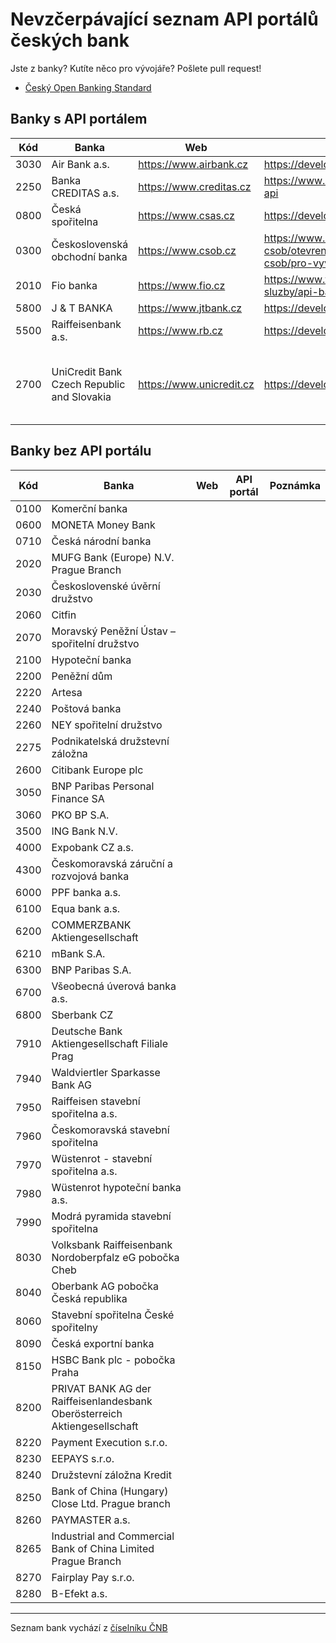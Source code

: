 # Nevzčerpávající seznam API portálů českých bank

Jste z banky? Kutíte něco pro vývojáře? Pošlete pull request!

- [Český Open Banking Standard](https://www.czech-ba.cz/sites/default/files/cesky-standard-pro-open-banking/ceskystandardproopenbankingv021.pdf)

## Banky s API portálem

| Kód | Banka | Web | API portál | Poznámka |
| --- | --- | --- | --- | --- |
| 3030 | Air Bank a.s. | https://www.airbank.cz | https://developers.airbank.cz | |
| 2250 | Banka CREDITAS a.s. | https://www.creditas.cz | https://www.creditas.cz/firma/creditas-api | |
| 0800 | Česká spořitelna | https://www.csas.cz | https://developers.csas.cz/ | |
| 0300 | Československá obchodní banka | https://www.csob.cz | https://www.csob.cz/portal/o-csob/otevrene-bankovnictvi-csob/pro-vyvojare | Zatím není zveřejněná dokumentace |
| 2010 | Fio banka | https://www.fio.cz | https://www.fio.cz/bankovni-sluzby/api-bankovnictvi | |
| 5800 | J & T BANKA | https://www.jtbank.cz | https://developers.jtbank.cz/ | |
| 5500 | Raiffeisenbank a.s. | https://www.rb.cz | https://developer.rb.cz/ | |
| 2700 | UniCredit Bank Czech Republic and Slovakia | https://www.unicredit.cz | https://developer.unicredit.eu | Zřejmě globální portál, který ale explicitně uvádí CZ pobočku |


## Banky bez API portálu

| Kód | Banka | Web | API portál | Poznámka |
| --- | --- | --- | --- | --- |
| 0100 | Komerční banka | | | |
| 0600 | MONETA Money Bank | | | |
| 0710 | Česká národní banka | | | |
| 2020 | MUFG Bank (Europe) N.V. Prague Branch | | | |
| 2030 | Československé úvěrní družstvo | | | |
| 2060 | Citfin | | | |
| 2070 | Moravský Peněžní Ústav – spořitelní družstvo | | | |
| 2100 | Hypoteční banka | | | |
| 2200 | Peněžní dům | | | |
| 2220 | Artesa | | | |
| 2240 | Poštová banka | | | |
| 2260 | NEY spořitelní družstvo | | | |
| 2275 | Podnikatelská družstevní záložna | | | |
| 2600 | Citibank Europe plc | | | |
| 3050 | BNP Paribas Personal Finance SA | | | |
| 3060 | PKO BP S.A. | | | |
| 3500 | ING Bank N.V. | | | |
| 4000 | Expobank CZ a.s. | | | |
| 4300 | Českomoravská záruční a rozvojová banka | | | |
| 6000 | PPF banka a.s. | | | |
| 6100 | Equa bank a.s. | | | |
| 6200 | COMMERZBANK Aktiengesellschaft | | | |
| 6210 | mBank S.A. | | | |
| 6300 | BNP Paribas S.A. | | | |
| 6700 | Všeobecná úverová banka a.s. | | | |
| 6800 | Sberbank CZ | | | |
| 7910 | Deutsche Bank Aktiengesellschaft Filiale Prag | | | |
| 7940 | Waldviertler Sparkasse Bank AG | | | |
| 7950 | Raiffeisen stavební spořitelna a.s. | | | |
| 7960 | Českomoravská stavební spořitelna | | | |
| 7970 | Wüstenrot - stavební spořitelna a.s. | | | |
| 7980 | Wüstenrot hypoteční banka a.s. | | | |
| 7990 | Modrá pyramida stavební spořitelna | | | |
| 8030 | Volksbank Raiffeisenbank Nordoberpfalz eG pobočka Cheb | | | |
| 8040 | Oberbank AG pobočka Česká republika | | | |
| 8060 | Stavební spořitelna České spořitelny | | | |
| 8090 | Česká exportní banka | | | |
| 8150 | HSBC Bank plc - pobočka Praha | | | |
| 8200 | PRIVAT BANK AG der Raiffeisenlandesbank Oberösterreich Aktiengesellschaft | | | |
| 8220 | Payment Execution s.r.o. | | | |
| 8230 | EEPAYS s.r.o. | | | |
| 8240 | Družstevní záložna Kredit | | | |
| 8250 | Bank of China (Hungary) Close Ltd. Prague branch | | | |
| 8260 | PAYMASTER a.s. | | | |
| 8265 | Industrial and Commercial Bank of China Limited Prague Branch | | | |
| 8270 | Fairplay Pay s.r.o. | | | |
| 8280 | B-Efekt a.s. | | | |

---
Seznam bank vychází z [číselníku ČNB](https://www.cnb.cz/cs/platebni_styk/ucty_kody_bank)